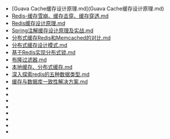 
- [Guava Cache缓存设计原理.md](Guava Cache缓存设计原理.md)
- [Redis-缓存雪崩、缓存击穿、缓存穿透.md](Redis-缓存雪崩、缓存击穿、缓存穿透.md)
- [Redis缓存设计原理.md](Redis缓存设计原理.md)
- [Spring注解缓存设计原理及实战.md](Spring注解缓存设计原理及实战.md)
- [分布式缓存Redis和Memcached的对比.md](分布式缓存Redis和Memcached的对比.md)
- [分布式缓存设计模式.md](分布式缓存设计模式.md)
- [基于Redis实现分布式锁.md](基于Redis实现分布式锁.md)
- [布隆过滤器.md](布隆过滤器.md)
- [本地缓存、分布式缓存.md](本地缓存、分布式缓存.md)
- [深入探索redis的五种数据类型.md](深入探索redis的五种数据类型.md)
- [缓存与数据库一致性解决方案.md](缓存与数据库一致性解决方案.md)
- []()
- []()
- []()
- []()
- []()
- []()
- []()
- []()

 
